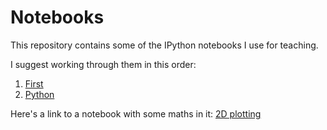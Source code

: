 # Notebooks
This repository contains some of the IPython notebooks I use for teaching.

I suggest working through them in this order:

1. [First](First.ipynb)
2. [Python](Python.ipynb)

Here's a link to a notebook with some maths in it: [2D plotting](Plot2d.ipnyb)
